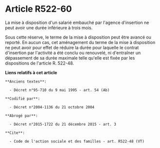 # Article R522-60

La mise à disposition d'un salarié embauché par l'agence d'insertion ne peut avoir une durée inférieure à trois mois.

Sous cette réserve, le terme de la mise à disposition peut être avancé ou reporté. En aucun cas, cet aménagement du terme de
la mise à disposition ne peut avoir pour effet de réduire la durée pour laquelle le contrat d'insertion par l'activité a été
conclu ou renouvelé, ni d'entraîner un dépassement de sa durée maximale telle qu'elle est fixée par les dispositions de
l'article R. 522-48.

**Liens relatifs à cet article**

	**Anciens textes**:

	  - Décret n°95-710 du 9 mai 1995 - art. 54 (Ab)

	**Codifié par**:

	  - Décret n°2004-1136 du 21 octobre 2004

	**Abrogé par**:

	  - Décret n°2015-1722 du 21 décembre 2015 - art. 3

	**Cite**:

	  - Code de l'action sociale et des familles - art. R522-48 (VT)
